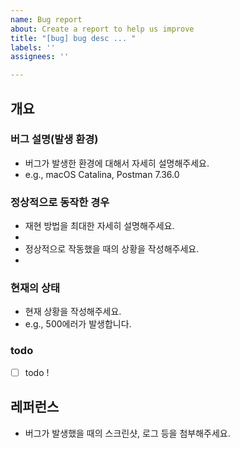 ```yaml
---
name: Bug report
about: Create a report to help us improve
title: "[bug] bug desc ... "
labels: ''
assignees: ''

---
```


## 개요

### 버그 설명(발생 환경)
* 버그가 발생한 환경에 대해서 자세히 설명해주세요.
* e.g., macOS Catalina, Postman 7.36.0

### 정상적으로 동작한 경우
* 재현 방법을 최대한 자세히 설명해주세요.
* 
* 정상적으로 작동했을 때의 상황을 작성해주세요.
* 

### 현재의 상태
* 현재 상황을 작성해주세요.
* e.g., 500에러가 발생합니다.

### todo
- [ ] todo !


## 레퍼런스
* 버그가 발생했을 때의 스크린샷, 로그 등을 첨부해주세요.
